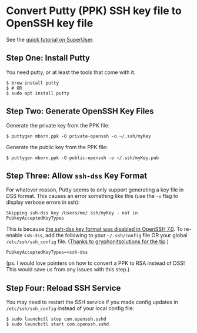 # Convert Putty (PPK) SSH key file to OpenSSH key file

See the [quick tutorial on SuperUser][1].

## Step One: Install Putty

You need putty, or at least the tools that come with it.

```
$ brew install putty 
$ # OR
$ sudo apt install putty
```

## Step Two: Generate OpenSSH Key Files

Generate the private key from the PPK file:

```
$ puttygen mborn.ppk -O private-openssh -o ~/.ssh/myKey
```

Generate the public key from the PPK file:

```
$ puttygen mborn.ppk -O public-openssh -o ~/.ssh/myKey.pub
```

## Step Three: Allow `ssh-dss` Key Format

For whatever reason, Putty seems to only support generating a key file in DSS format. This causes an error something like this (use the `-v` flag to display verbose errors in ssh):

```
Skipping ssh-dss key /Users/me/.ssh/myKey - not in PubkeyAcceptedKeyTypes
```

This is because [the ssh-dss key format was disabled in OpenSSH 7.0][2]. To re-enable `ssh-dss`, add the following to your `~/.ssh/config` file OR your global `/etc/ssh/ssh_config` file. ([Thanks to gryphonitsolutions for the tip][3].)

```
PubkeyAcceptedKeyTypes=+ssh-dss
```

(ps. I would love pointers on how to convert a PPK to RSA instead of DSS! This would save us from any issues with this step.)

## Step Four: Reload SSH Service

You may need to restart the SSH service if you made config updates in `/etc/ssh/ssh_config` instead of your local config file:

```
$ sudo launchctl stop com.openssh.sshd
$ sudo launchctl start com.openssh.sshd
```

[1]: https://superuser.com/questions/232362/how-to-convert-ppk-key-to-openssh-key-under-linux
[2]: https://www.gentoo.org/support/news-items/2015-08-13-openssh-weak-keys.html
[3]: https://www.digitalocean.com/community/questions/ssh-refused-sshd-2444-userauth_pubkey-key-type-ssh-dss-not-in-pubkeyacceptedkeytypes-preauth